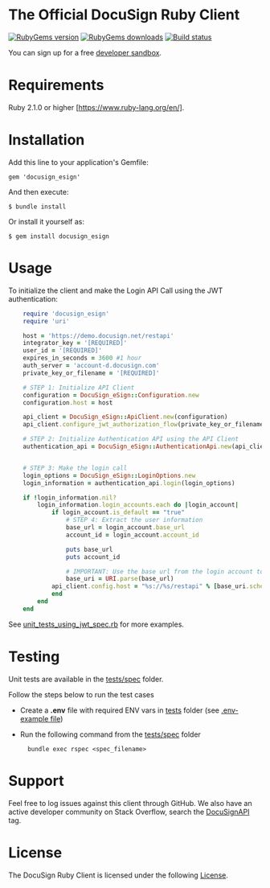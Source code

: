 # The Official DocuSign Ruby Client

[![RubyGems version][rubygems-image]][rubygems-url]
[![RubyGems downloads][downloads-image]][downloads-url]
[![Build status][travis-image]][travis-url]

You can sign up for a free [developer sandbox](https://www.docusign.com/developer-center).

Requirements
============

Ruby 2.1.0 or higher [https://www.ruby-lang.org/en/].

Installation
============

Add this line to your application's Gemfile:

    gem 'docusign_esign'

And then execute:

    $ bundle install

Or install it yourself as:

    $ gem install docusign_esign

Usage
=====

To initialize the client and make the Login API Call using the JWT authentication:

```ruby
	require 'docusign_esign'
	require 'uri'

	host = 'https://demo.docusign.net/restapi'
	integrator_key = '[REQUIRED]'
	user_id = '[REQUIRED]'
	expires_in_seconds = 3600 #1 hour
	auth_server = 'account-d.docusign.com'
	private_key_or_filename = '[REQUIRED]'

	# STEP 1: Initialize API Client
	configuration = DocuSign_eSign::Configuration.new
	configuration.host = host

	api_client = DocuSign_eSign::ApiClient.new(configuration)
	api_client.configure_jwt_authorization_flow(private_key_or_filename, auth_server, integrator_key, user_id, expires_in_seconds)

	# STEP 2: Initialize Authentication API using the API Client
	authentication_api = DocuSign_eSign::AuthenticationApi.new(api_client)


	# STEP 3: Make the login call
	login_options = DocuSign_eSign::LoginOptions.new
	login_information = authentication_api.login(login_options)

	if !login_information.nil?
		login_information.login_accounts.each do |login_account|
			if login_account.is_default == "true"
				# STEP 4: Extract the user information
				base_url = login_account.base_url
				account_id = login_account.account_id

				puts base_url
				puts account_id

				# IMPORTANT: Use the base url from the login account to update the api client which will be used in future api calls
				base_uri = URI.parse(base_url)
		  	api_client.config.host = "%s://%s/restapi" % [base_uri.scheme, base_uri.host]
			end
		end
	end
```

See [unit_tests_using_jwt_spec.rb](./tests/spec/unit_tests_using_jwt_spec.rb) for more examples.

Testing
=======

Unit tests are available in the [tests/spec](./tests/spec) folder. 

Follow the steps below to run the test cases

* Create a __.env__ file with required ENV vars in [tests](./tests) folder (see [.env-example file](./tests/.env-example))
* Run the following command from the [tests/spec](./tests/spec) folder 

        bundle exec rspec <spec_filename>

Support
=======

Feel free to log issues against this client through GitHub.  We also have an active developer community on Stack Overflow, search the [DocuSignAPI](http://stackoverflow.com/questions/tagged/docusignapi) tag.

License
=======

The DocuSign Ruby Client is licensed under the following [License](LICENSE).

[rubygems-image]: https://img.shields.io/gem/v/docusign_esign.svg?style=flat
[rubygems-url]: https://rubygems.org/gems/docusign_esign
[downloads-image]: https://img.shields.io/gem/dt/docusign_esign.svg?style=flat
[downloads-url]: https://rubygems.org/gems/docusign_esign
[travis-image]: https://img.shields.io/travis/docusign/docusign-ruby-client.svg?style=flat
[travis-url]: https://travis-ci.org/docusign/docusign-ruby-client
